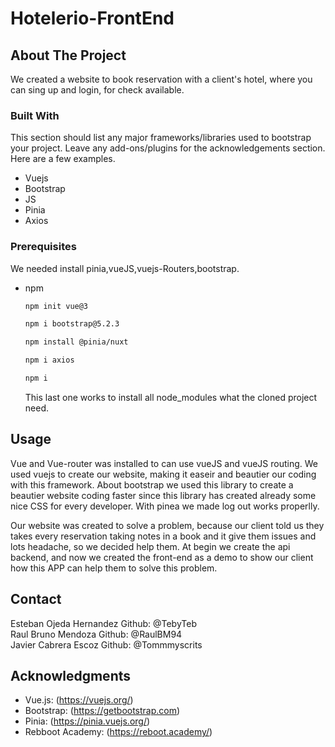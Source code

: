 # Hotelerio-FrontEnd

<!-- ABOUT THE PROJECT -->
## About The Project

We created a website to book reservation with a client's hotel, where you can sing up and login, for check available.



### Built With

This section should list any major frameworks/libraries used to bootstrap your project. Leave any add-ons/plugins for the acknowledgements section. Here are a few examples.

* Vuejs
* Bootstrap
* JS
* Pinia
* Axios

<!-- GETTING STARTED -->

### Prerequisites

We needed install pinia,vueJS,vuejs-Routers,bootstrap.
* npm
  ```sh
  npm init vue@3
  ```
    ```sh
  npm i bootstrap@5.2.3
  ```
    ```sh
  npm install @pinia/nuxt
  ```
    ```sh
  npm i axios
  ```
  ```sh
  npm i
  ```
  This last one works to install all node_modules what the cloned project need.

## Usage
 Vue and Vue-router was installed to can use vueJS and vueJS routing.
 We used vuejs to create our website, making it easeir and beautier our coding with this framework.
 About bootstrap we used this library to create a beautier website coding faster since this library has created already some nice CSS for every developer.
 With pinea we made log out works properlly.

Our website was created to solve a problem, because our client told us they takes every reservation  taking notes in a book and it give them issues and lots headache, so we decided help them. At begin we create the api backend, and now we created the front-end as a demo to show our client how this APP can help them to solve this problem.

<!-- CONTACT -->
## Contact

Esteban Ojeda Hernandez Github: @TebyTeb
<br>
Raul Bruno Mendoza Github: @RaulBM94
<br>
Javier Cabrera Escoz  Github: @Tommmyscrits


<!-- ACKNOWLEDGMENTS -->
## Acknowledgments

* Vue.js: (https://vuejs.org/)
* Bootstrap: (https://getbootstrap.com)
* Pinia: (https://pinia.vuejs.org/)
* Rebboot Academy: (https://reboot.academy/)
